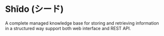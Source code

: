 # Shīdo (シード)

A complete managed knowledge base for storing and retrieving information in a structured way support both web interface and REST API.